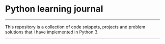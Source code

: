 # Python learning journal
---
This repository is a collection of code snippets, projects and problem solutions that I have implemented in Python 3.

---
